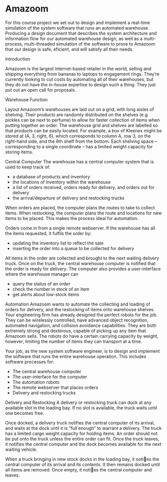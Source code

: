 # Amazoom

For this course project we set out to design and implement a real-time simulation of the system
software that runs an automated warehouse. Producing a design
document that describes the system architecture and information flow for our automated
warehouse design, as well as a multi-process, multi-threaded simulation of the software to prove to
Amazoom that our design is safe, eficient, and will satisfy all their needs.

Introduction

Amazoom is the largest internet-based retailer in the world, selling and shipping everything from
bananas to laptops to engagement rings. They’re currently looking to cut costs by automating all of
their warehouses, but they do not have the in-house expertise to design such a thing. They just put
out an open call for proposals.

Warehouse Function

Layout
Amazoom’s warehouses are laid out on a grid, with long aisles of shelving. Their products are
randomly distributed on the shelves (e.g. pickles can be next to perfume) to allow for faster
collection of items when putting together an order. The warehouse grid and shelves are labelled so
that products can be easily located. For example, a box of Kleenex might be stored at (A, 3, right, 6),
which corresponds to column A, row 3, on the right-hand side, and the 6th shelf from the bottom.
Each shelving space – corresponding to a single coordinate – has a limited weight capacity for
storing items.

Central Computer
The warehouse has a central computer system that is used to keep track of:
* a database of products and inventory 
* the locations of inventory within the warehouse
* a list of orders received, orders ready for delivery, and orders out for delivery
* the arrival/departure of delivery and restocking trucks

When orders are placed, the computer plans the routes to take to collect items. When restocking,
the computer plans the route and locations for new items to be placed. This makes the process
ideal for automation.

Orders come in from a single remote webserver. If the warehouse has all the items requested, it
fulfils the order by:
* updating the inventory list to reflect the sale
* inserting the order into a queue to be collected for delivery

All items in the order are collected and brought to the next waiting delivery truck. Once on the
truck, the central warehouse computer is notified that the order is ready for delivery.
The computer also provides a user-interface where the warehouse manager can
* query the status of an order
* check the number in stock of an item
* get alerts about low-stock items

Automation
Amazoom wants to automate the collecting and loading of orders for delivery, and the restocking of
items onto warehouse shelves.
Your engineering firm has already designed the perfect robots for the job. They can be wirelessly
controlled, have advanced object recognition, automated navigation, and collision avoidance
capabilities. They are both extremely strong and dexterous, capable of picking up any item that
Amazoom sells. The robots do have a certain carrying capacity by weight, however, limiting the
number of items they can transport at a time.

Your job, as the new system software engineer, is to design and implement the software that runs
the entire warehouse operation. This includes software processes for:
* The central warehouse computer
* The user-interface for the computer
* The automation robots
* The remote webserver that places orders
* Delivery and restocking trucks

Delivery and Restocking
A delivery or restocking truck can dock at any available slot in the loading bay. If no slot is available,
the truck waits until one becomes free.

Once docked, a delivery truck notifies the central computer of its arrival, and waits at the dock until
it is “full enough” to warrant a delivery. The truck has a limited cargo weight capacity for holding
items. An order should not be put onto the truck unless the entire order can fit. Once the truck
leaves, it notifies the central computer and the dock becomes available for the next waiting vehicle.

When a truck bringing in new stock docks in the loading bay, it noti􀃒es the central computer of its
arrival and its contents. It then remains docked until all items are removed. Once empty, it noti􀃒es
the central computer and leaves.




